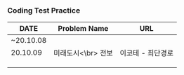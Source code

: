 ### Coding Test Practice

| DATE      | Problem Name        | URL               |
| --------- | ------------------- | ----------------- |
| ~20.10.08 |                     |                   |
| 20.10.09  | 미래도시<\br>  전보 | 이코테 - 최단경로 |
|           |                     |                   |
|           |                     |                   |
|           |                     |                   |

